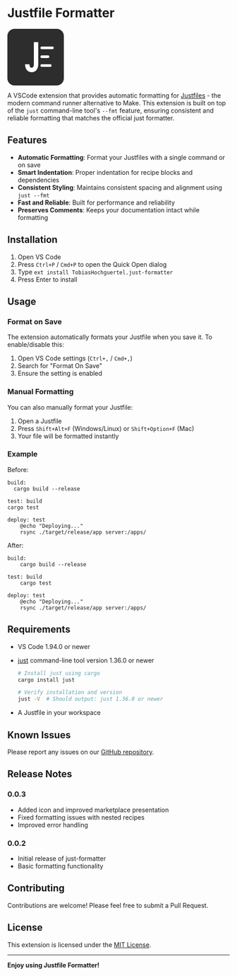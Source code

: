 # Justfile Formatter

<!-- markdownlint-disable MD033 -->
<?xml version="1.0" encoding="UTF-8"?>
<svg width="128" height="128" version="1.1" viewBox="0 0 128 128" xmlns="http://www.w3.org/2000/svg">
    <rect width="128" height="128" fill="#2d2d2d" rx="16"/>
    <g fill="#fff">
        <!-- Stylized "J" -->
        <path d="M 70,30 V 80 C 70,90 65,98 55,98 45,98 40,90 40,80 H 50 C 50,85 52,88 55,88 58,88 60,85 60,80 V 30 Z"/>
        <!-- Format lines -->
        <rect x="75" y="40" width="30" height="6" rx="3"/>
        <rect x="75" y="60" width="20" height="6" rx="3"/>
        <rect x="75" y="80" width="25" height="6" rx="3"/>
    </g>
</svg>
<!-- markdownlint-enable MD033 -->

A VSCode extension that provides automatic formatting for [Justfiles](https://github.com/casey/just) - the modern command runner alternative to Make. This extension is built on top of the `just` command-line tool's `--fmt` feature, ensuring consistent and reliable formatting that matches the official just formatter.

## Features

- **Automatic Formatting**: Format your Justfiles with a single command or on save
- **Smart Indentation**: Proper indentation for recipe blocks and dependencies
- **Consistent Styling**: Maintains consistent spacing and alignment using `just --fmt`
- **Fast and Reliable**: Built for performance and reliability
- **Preserves Comments**: Keeps your documentation intact while formatting

## Installation

1. Open VS Code
2. Press `Ctrl+P` / `Cmd+P` to open the Quick Open dialog
3. Type `ext install TobiasHochguertel.just-formatter`
4. Press Enter to install

## Usage

### Format on Save

The extension automatically formats your Justfile when you save it. To enable/disable this:

1. Open VS Code settings (`Ctrl+,` / `Cmd+,`)
2. Search for "Format On Save"
3. Ensure the setting is enabled

### Manual Formatting

You can also manually format your Justfile:

1. Open a Justfile
2. Press `Shift+Alt+F` (Windows/Linux) or `Shift+Option+F` (Mac)
3. Your file will be formatted instantly

### Example

Before:

```just
build:
  cargo build --release

test: build
cargo test

deploy: test
    @echo "Deploying..."
    rsync ./target/release/app server:/apps/
```

After:

```just
build:
    cargo build --release

test: build
    cargo test

deploy: test
    @echo "Deploying..."
    rsync ./target/release/app server:/apps/
```

## Requirements

- VS Code 1.94.0 or newer
- [just](https://github.com/casey/just) command-line tool version 1.36.0 or newer

  ```bash
  # Install just using cargo
  cargo install just

  # Verify installation and version
  just -V  # Should output: just 1.36.0 or newer
  ```

- A Justfile in your workspace

## Known Issues

Please report any issues on our [GitHub repository](https://gitea.hochguertel.work/vscode/just-formatter).

## Release Notes

### 0.0.3

- Added icon and improved marketplace presentation
- Fixed formatting issues with nested recipes
- Improved error handling

### 0.0.2

- Initial release of just-formatter
- Basic formatting functionality

## Contributing

Contributions are welcome! Please feel free to submit a Pull Request.

## License

This extension is licensed under the [MIT License](LICENSE).

---

**Enjoy using Justfile Formatter!**
